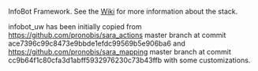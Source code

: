 InfoBot Framework. See the [Wiki](https://gitlab.cs.washington.edu/mjyc/infobot_planning/wikis/home) for more information about the stack.

infobot_uw has been initially copied from https://github.com/pronobis/sara_actions master branch at commit ace7396c99c8473e9bbde1efdc99569b5e906ba6 and https://github.com/pronobis/sara_mapping master branch at commit cc9b64f1c80cfa3d1abff5932976230c73b43ffb with some customizations.
